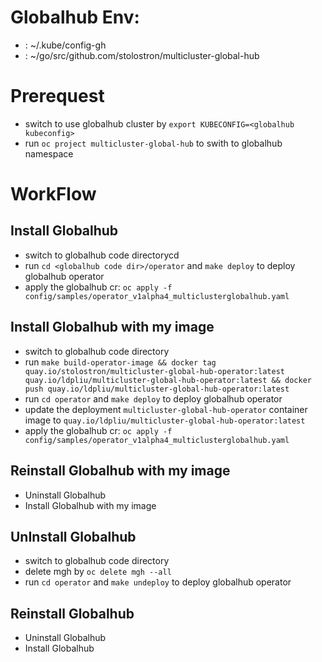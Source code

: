 # Globalhub Env:
- <globalhub kubeconfig>: ~/.kube/config-gh
- <globalhub code dir>: ~/go/src/github.com/stolostron/multicluster-global-hub

# Prerequest
- switch to use globalhub cluster by `export KUBECONFIG=<globalhub kubeconfig>`
- run `oc project multicluster-global-hub` to swith to globalhub namespace

# WorkFlow
## Install Globalhub
- switch to globalhub code directorycd
- run `cd <globalhub code dir>/operator` and  `make deploy` to deploy globalhub operator
- apply the globalhub cr: `oc apply -f config/samples/operator_v1alpha4_multiclusterglobalhub.yaml`

## Install Globalhub with my image
- switch to globalhub code directory
- run `make build-operator-image && docker tag quay.io/stolostron/multicluster-global-hub-operator:latest quay.io/ldpliu/multicluster-global-hub-operator:latest && docker push quay.io/ldpliu/multicluster-global-hub-operator:latest`
- run `cd operator` and  `make deploy` to deploy globalhub operator
- update the deployment `multicluster-global-hub-operator` container image to `quay.io/ldpliu/multicluster-global-hub-operator:latest`
- apply the globalhub cr: `oc apply -f config/samples/operator_v1alpha4_multiclusterglobalhub.yaml`

## Reinstall Globalhub with my image
- Uninstall Globalhub 
- Install Globalhub with my image

## UnInstall Globalhub
- switch to globalhub code directory
- delete mgh by `oc delete mgh --all`
- run `cd operator` and  `make undeploy` to deploy globalhub operator

## Reinstall Globalhub
- Uninstall Globalhub 
- Install Globalhub

